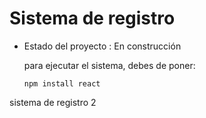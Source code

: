 <h1> Sistema de registro</h1>

- Estado del proyecto :  En construcción

  para ejecutar el sistema, debes de poner:

  ```npm install react```
  
sistema de registro 2
